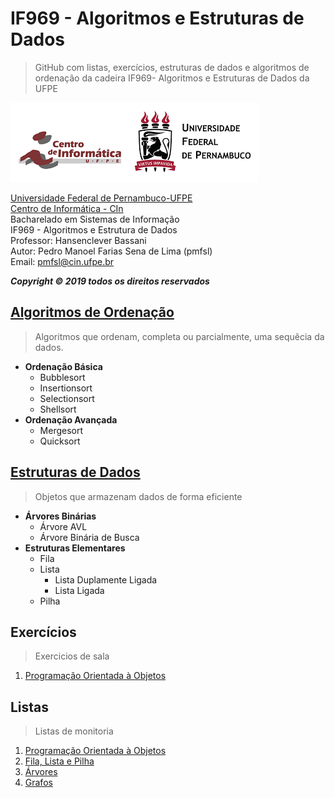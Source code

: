 # IF969 - Algoritmos e Estruturas de Dados
>GitHub com listas, exercícios, estruturas de dados e algoritmos de ordenação da cadeira IF969- Algoritmos e Estruturas de Dados da UFPE

![](https://github.com/pedrosena138/IF969-Algoritmos-e-Estrutura-de-Dados/blob/master/img/logo.png)

[Universidade Federal de Pernambuco-UFPE](www.ufpe.b)  
[Centro de Informática - CIn](www2.cin.ufpe.br)  
Bacharelado em Sistemas de Informação  
IF969 - Algoritmos e Estrutura de Dados  
Professor: Hansenclever Bassani  
Autor: Pedro Manoel Farias Sena de Lima (pmfsl)  
Email: pmfsl@cin.ufpe.br

*__Copyright © 2019 todos os direitos reservados__*


## [Algoritmos de Ordenação](https://github.com/pedrosena138/IF969-Algoritmos-e-Estrutura-de-Dados/tree/master/Algoritmos-de-Ordenacao) 
>Algoritmos que ordenam, completa ou parcialmente, uma sequêcia da dados.
- **Ordenação Básica**
  - Bubblesort
  - Insertionsort
  - Selectionsort
  - Shellsort
- **Ordenação Avançada**
  - Mergesort
  - Quicksort

## [Estruturas de Dados](https://github.com/pedrosena138/IF969-Algoritmos-e-Estrutura-de-Dados/tree/master/Estruturas-de-Dados)
>Objetos que armazenam dados de forma eficiente
- **Árvores Binárias**
  - Árvore AVL
  - Árvore Binária de Busca
- **Estruturas Elementares**
  - Fila
  - Lista
    - Lista Duplamente Ligada
    - Lista Ligada
  - Pilha
 
## Exercícios
>Exercicios de sala
1. [Programação Orientada à Objetos](https://github.com/pedrosena138/IF969-Algoritmos-e-Estrutura-de-Dados/blob/master/Exercicios/01)

## Listas
>Listas de monitoria
1. [Programação Orientada à Objetos](https://github.com/pedrosena138/IF969-Algoritmos-e-Estrutura-de-Dados/tree/master/Listas/01)
2. [Fila, Lista e Pilha](https://github.com/pedrosena138/IF969-Algoritmos-e-Estrutura-de-Dados/tree/master/Listas/02)
3. [Árvores](https://github.com/pedrosena138/IF969-Algoritmos-e-Estrutura-de-Dados/tree/master/Listas/03)
4. [Grafos](https://github.com/pedrosena138/IF969-Algoritmos-e-Estrutura-de-Dados/tree/master/Listas/04)
    



